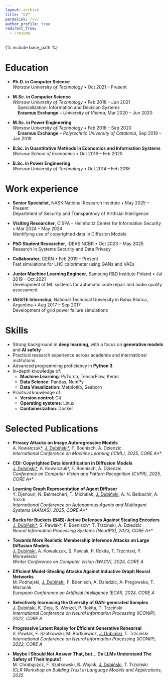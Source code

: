 ```yaml
---
layout: archive
title: "CV"
permalink: /cv/
author_profile: true
redirect_from:
  - /resume
---
```


{% include base_path %}

Education
======
* **Ph.D. in Computer Science**  
  *Warsaw University of Technology* • Oct 2021 – Present

* **M.Sc. in Computer Science**  
  *Warsaw University of Technology* • Feb 2018 – Jun 2021  
  &nbsp;&nbsp;&nbsp;&nbsp;Specialization: Information and Decision Systems  
  &nbsp;&nbsp;&nbsp;&nbsp;**Erasmus Exchange** – *University of Vienna*, Mar 2020 – Jun 2020

* **M.Sc. in Power Engineering**  
  *Warsaw University of Technology* • Feb 2018 – Sep 2020  
  &nbsp;&nbsp;&nbsp;&nbsp;**Erasmus Exchange** – *Polytechnic University of Catalonia*, Sep 2018 – Jan 2019

* **B.Sc. in Quantitative Methods in Economics and Information Systems**  
  *Warsaw School of Economics* • Oct 2016 – Feb 2020

* **B.Sc. in Power Engineering**  
  *Warsaw University of Technology* • Oct 2014 – Feb 2018

Work experience
======
* **Senior Specialist**, NASK National Research Institute • May 2025 – Present  
  Department of Security and Transparency of Artificial Intelligence

* **Visiting Researcher**, CISPA – Helmholtz Center for Information Security • Mar 2024 – May 2024  
  Identifying use of copyrighted data in Diffusion Models

* **PhD Student Researcher**, IDEAS NCBR • Oct 2023 – May 2025  
  Research in Systems Security and Data Privacy

* **Collaborator**, CERN • Feb 2019 – Present  
  Fast simulations for LHC calorimeter using GANs and VAEs

* **Junior Machine Learning Engineer**, Samsung R&D Institute Poland • Jul 2019 – Oct 2021  
  Development of ML systems for automatic code repair and audio quality assessment

* **IAESTE Internship**, National Technical University in Bahia Blanca, Argentina • Aug 2017 – Sep 2017  
  Development of grid power failure simulations

Skills
======
* Strong background in **deep learning**, with a focus on **generative models** and **AI safety**  
* Practical research experience across academia and international institutions  
* Advanced programming proficiency in **Python 3**  
* In-depth knowledge of:
  * **Machine Learning**: PyTorch, TensorFlow, Keras  
  * **Data Science**: Pandas, NumPy  
  * **Data Visualization**: Matplotlib, Seaborn  
* Practical knowledge of:
  * **Version control**: Git  
  * **Operating systems**: Linux  
  * **Containerization**: Docker  

Selected Publications
======
* **Privacy Attacks on Image Autoregressive Models**  
  A. Kowalczuk\*, <u>J. Dubiński*</u>, F. Boenisch, A. Dziedzic  
  *International Conference on Machine Learning (ICML), 2025, CORE A\***

* **CDI: Copyrighted Data Identification in Diffusion Models**  
  <u>J. Dubiński*</u>, A. Kowalczuk\*, F. Boenisch, A. Dziedzic  
  *Conference on Computer Vision and Pattern Recognition (CVPR), 2025, CORE A\***

* **Learning Graph Representation of Agent Diffuser**  
  Y. Djenouri, N. Belmecheri, T. Michalak, <u>J. Dubiński</u>, A. N. Belbachir, A. Yazidi  
  *International Conference on Autonomous Agents and Multiagent Systems (AAMAS), 2025, CORE A\***

* **Bucks for Buckets (B4B): Active Defenses Against Stealing Encoders**  
  <u>J. Dubiński*</u>, S. Pawlak\*, F. Boenisch\*, T. Trzcinski, A. Dziedzic  
  *Neural Information Processing Systems (NeurIPS), 2023, CORE A\***

* **Towards More Realistic Membership Inference Attacks on Large Diffusion Models**  
  <u>J. Dubiński</u>, A. Kowalczuk, S. Pawlak, P. Rokita, T. Trzciński, P. Morawiecki  
  *Winter Conference on Computer Vision (WACV), 2024, CORE A*

* **Efficient Model-Stealing Attacks Against Inductive Graph Neural Networks**  
  M. Podhajski, <u>J. Dubiński</u>, F. Boenisch, A. Dziedzic, A. Pregowska, T. Michalak  
  *European Conference on Artificial Intelligence (ECAI), 2024, CORE A*

* **Selectively Increasing the Diversity of GAN-generated Samples**  
  <u>J. Dubiński</u>, K. Deja, S. Wenzel, P. Rokita, T. Trzciński  
  *International Conference on Neural Information Processing (ICONIP), 2022, CORE A*

* **Progressive Latent Replay for Efficient Generative Rehearsal**  
  S. Pawlak, F. Szatkowski, M. Bortkiewicz, <u>J. Dubiński</u>, T. Trzciński  
  *International Conference on Neural Information Processing (ICONIP), 2022, CORE A*

* **Maybe I Should Not Answer That, but... Do LLMs Understand The Safety of Their Inputs?**  
  M. Chrabąszcz, F. Szatkowski, B. Wójcik, <u>J. Dubiński</u>, T. Trzciński  
  *ICLR Workshop on Building Trust in Language Models and Applications, 2025*

